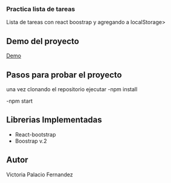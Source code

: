 ### Practica lista de tareas
Lista de tareas con react boostrap y agregando a localStorage>

## Demo del proyecto
[Demo](https://stirring-malabi-fa8a96.netlify.app/)

## Pasos para probar el proyecto
una vez clonando el repositorio ejecutar
-npm install

-npm start

## Librerias Implementadas
- React-bootstrap
- Boostrap v.2

## Autor
Victoria Palacio Fernandez